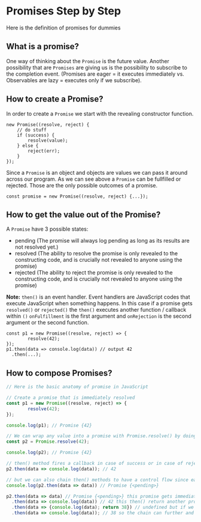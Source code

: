 # Promises Step by Step

Here is the definition of promises for dummies

## What is a promise? 

One way of thinking about the `Promise` is the future value. Another possibility that are `Promises` are giving us is the possibility to subscribe to the completion event. (Promises are eager = it executes immediately vs. Observables are lazy = executes only if we subscribe).

## How to create a Promise?

In order to create a `Promise` we start with the revealing constructor function. 

````
new Promise((resolve, reject) {
    // do stuff
    if (success) {
        resolve(value);
    } else {
        reject(err);
    }
});
````
Since a `Promise` is an object and objects are values we can pass it around across our program. As we can see above a `Promise` can be fullfilled or rejected. Those are the only possible outcomes of a promise. 

````
const promise = new Promise((resolve, reject) {...});
````
## How to get the value out of the Promise?

A `Promise` have 3 possible states:

* pending (The promise will always log pending as long as its results are not resolved yet.)
* resolved (The ability to resolve the promise is only revealed to the constructing code, and is crucially not revealed to anyone using the promise)
* rejected (The ability to reject the promise is only revealed to the constructing code, and is crucially not revealed to anyone using the promise)

**Note:** `then()` is an event handler. Event handlers are JavaScript codes that execute JavaScript when something happens. In this case if a promise gets `resolved()` or `rejected()` the `then()` executes another function / callback within `()`  `onFulfillment` is the first argument and `onRejection` is the second argument or the second function.

````
const p1 = new Promise((resolve, reject) => {
        resolve(42);
});
p1.then(data => console.log(data)) // output 42
  .then(...);
````

## How to compose Promises?

```js
// Here is the basic anatomy of promise in JavaScript

// Create a promise that is immediately resolved
const p1 = new Promise((resolve, reject) => {
        resolve(42);
});

console.log(p1); // Promise {42}

// We can wrap any value into a promise with Promise.resolve() by doing so we can normalize the values
const p2 = Promise.resolve(42);

console.log(p2); // Promise {42}

// then() method fires a callback in case of success or in case of rejection
p2.then(data => console.log(data)); // 42

// but we can also chain then() methods to have a control flow since each .then() returns another promise
console.log(p2.then(data => data)) // Promise {<pending>}

p2.then(data => data) // Promise {<pending>} this promise gets immediately resolved with the next .then()
  .then(data => console.log(data)) // 42 this then() return another promise, since we are not returning anything it's undefined
  .then(data => {console.log(data); return 38}) // undefined but if we would now return something it will be wrapped into a promise again
  .then(data => console.log(data)); // 38 so the chain can further and further
```









